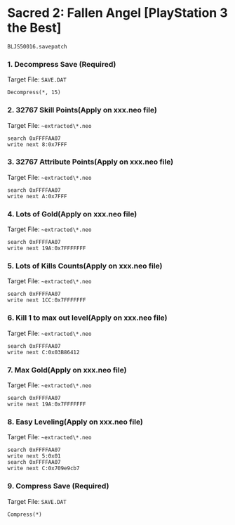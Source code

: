 #  Sacred 2: Fallen Angel [PlayStation 3 the Best] 

`BLJS50016.savepatch`

### 1. Decompress Save (Required)

Target File: `SAVE.DAT`

```
Decompress(*, 15)
```

### 2. 32767 Skill Points(Apply on xxx.neo file)

Target File: `~extracted\*.neo`

```
search 0xFFFFAA07
write next 8:0x7FFF
```

### 3. 32767 Attribute Points(Apply on xxx.neo file)

Target File: `~extracted\*.neo`

```
search 0xFFFFAA07
write next A:0x7FFF
```

### 4. Lots of Gold(Apply on xxx.neo file)

Target File: `~extracted\*.neo`

```
search 0xFFFFAA07
write next 19A:0x7FFFFFFF
```

### 5. Lots of Kills Counts(Apply on xxx.neo file)

Target File: `~extracted\*.neo`

```
search 0xFFFFAA07
write next 1CC:0x7FFFFFFF
```

### 6. Kill 1 to max out level(Apply on xxx.neo file)

Target File: `~extracted\*.neo`

```
search 0xFFFFAA07
write next C:0x03B86412
```

### 7. Max Gold(Apply on xxx.neo file)

Target File: `~extracted\*.neo`

```
search 0xFFFFAA07
write next 19A:0x7FFFFFFF
```

### 8. Easy Leveling(Apply on xxx.neo file)

Target File: `~extracted\*.neo`

```
search 0xFFFFAA07
write next 5:0x01
search 0xFFFFAA07
write next C:0x709e9cb7
```

### 9. Compress Save (Required)

Target File: `SAVE.DAT`

```
Compress(*)
```

